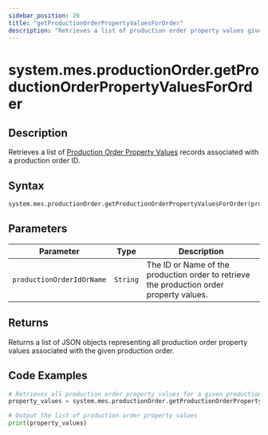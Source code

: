 ```yaml
---
sidebar_position: 26
title: "getProductionOrderPropertyValuesForOrder"
description: "Retrieves a list of production order property values given a production order object."
---
```


# system.mes.productionOrder.getProductionOrderPropertyValuesForOrder

## Description

Retrieves a list of [Production Order Property Values](../../data-model/production-order-model/production-order-property-value) records associated with a production order ID.

## Syntax

```python
system.mes.productionOrder.getProductionOrderPropertyValuesForOrder(productionOrderIdOrName)
```

## Parameters

| Parameter               | Type            | Description                                                                              |
| ----------------------- | --------------- | ---------------------------------------------------------------------------------------- |
| `productionOrderIdOrName` | `String`      | The ID or Name of the production order to retrieve the production order property values. |

## Returns

Returns a list of JSON objects representing all production order property values associated with the given production order.

## Code Examples

```python
# Retrieves all production order property values for a given production order
property_values = system.mes.productionOrder.getProductionOrderPropertyValuesForOrder('01JPMTA7K3-E8EHA4MD-7C304P4Z')

# Output the list of production order property values
print(property_values)
```
